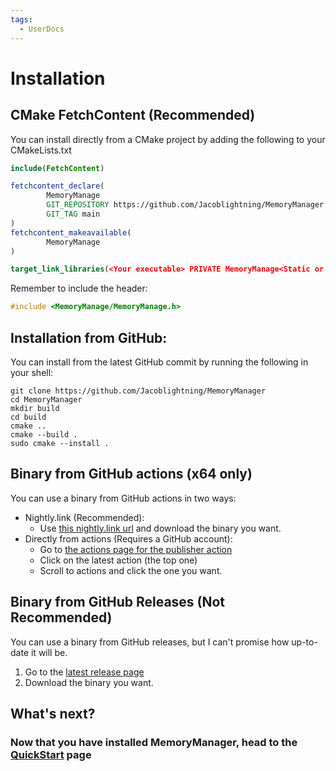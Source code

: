 ```yaml
---
tags:
  - UserDocs
---
```

# Installation
## CMake FetchContent (Recommended)
You can install directly from a CMake project by adding the following to your CMakeLists.txt
```cmake
include(FetchContent)

fetchcontent_declare(
        MemoryManage
        GIT_REPOSITORY https://github.com/Jacoblightning/MemoryManager
        GIT_TAG main
)
fetchcontent_makeavailable(
        MemoryManage
)

target_link_libraries(<Your executable> PRIVATE MemoryManage<Static or Dynamic>)
```
Remember to include the header:
```c++
#include <MemoryManage/MemoryManage.h>
```
## Installation from GitHub:
You can install from the latest GitHub commit by running the following in your shell:
```shell
git clone https://github.com/Jacoblightning/MemoryManager
cd MemoryManager
mkdir build
cd build
cmake ..
cmake --build .
sudo cmake --install .
```
## Binary from GitHub actions (x64 only)
You can use a binary from GitHub actions in two ways:

- Nightly.link (Recommended):
    - Use [this nightly.link url](https://nightly.link/Jacoblightning/MemoryManager/workflows/cmake-single-platform-release/main) and download the binary you want.
- Directly from actions (Requires a GitHub account):
    - Go to [the actions page for the publisher action](https://github.com/Jacoblightning/MemoryManager/actions/workflows/cmake-single-platform-release.yml)
    - Click on the latest action (the top one)
    - Scroll to actions and click the one you want.

## Binary from GitHub Releases (Not Recommended)
You can use a binary from GitHub releases, but I can't promise how up-to-date it will be.

1. Go to the [latest release page](https://github.com/Jacoblightning/MemoryManager/releases/latest)
2. Download the binary you want.

## What's next?
### Now that you have installed MemoryManager, head to the [QuickStart](quickstart.md) page
